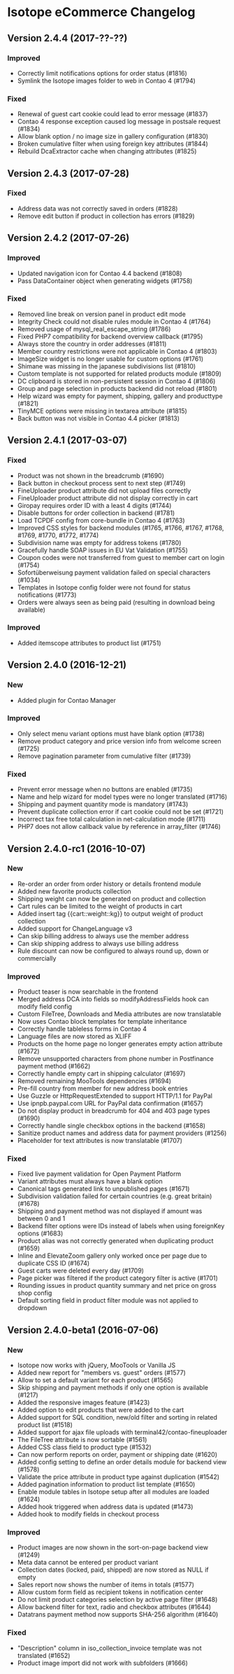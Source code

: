 Isotope eCommerce Changelog
===========================


Version 2.4.4 (2017-??-??)
--------------------------

### Improved

- Correctly limit notifications options for order status (#1816)
- Symlink the Isotope images folder to web in Contao 4 (#1794)


### Fixed

- Renewal of guest cart cookie could lead to error message (#1837)
- Contao 4 response exception caused log message in postsale request (#1834)
- Allow blank option / no image size in gallery configuration (#1830)
- Broken cumulative filter when using foreign key attributes (#1844)
- Rebuild DcaExtractor cache when changing attributes (#1825)


Version 2.4.3 (2017-07-28)
--------------------------

### Fixed

- Address data was not correctly saved in orders (#1828)
- Remove edit button if product in collection has errors (#1829)


Version 2.4.2 (2017-07-26)
--------------------------

### Improved

- Updated navigation icon for Contao 4.4 backend (#1808)
- Pass DataContainer object when generating widgets (#1758)


### Fixed

- Removed line break on version panel in product edit mode
- Integrity Check could not disable rules module in Contao 4 (#1764)
- Removed usage of mysql_real_escape_string (#1786)
- Fixed PHP7 compatibility for backend overview callback (#1795)
- Always store the country in order addresses (#1811)
- Member country restrictions were not applicable in Contao 4 (#1803)
- ImageSize widget is no longer usable for custom options (#1761)
- Shimane was missing in the japanese subdivisions list (#1810)
- Custom template is not supported for related products module (#1809)
- DC clipboard is stored in non-persistent session in Contao 4 (#1806)
- Group and page selection in products backend did not reload (#1801)
- Help wizard was empty for payment, shipping, gallery and producttype (#1821)
- TinyMCE options were missing in textarea attribute (#1815)
- Back button was not visible in Contao 4.4 picker (#1813)


Version 2.4.1 (2017-03-07)
--------------------------

### Fixed

- Product was not shown in the breadcrumb (#1690)
- Back button in checkout process sent to next step (#1749)
- FineUploader product attribute did not upload files correctly
- FineUploader product attribute did not display correctly in cart
- Giropay requires order ID with a least 4 digits (#1744)
- Disable buttons for order collection in backend (#1781)
- Load TCPDF config from core-bundle in Contao 4 (#1763)
- Improved CSS styles for backend modules (#1765, #1766, #1767, #1768, #1769, #1770, #1772, #1774)
- Subdivision name was empty for address tokens (#1780)
- Gracefully handle SOAP issues in EU Vat Validation (#1755)
- Coupon codes were not transferred from guest to member cart on login (#1754)
- Sofortüberweisung payment validation failed on special characters (#1034)
- Templates in Isotope config folder were not found for status notifications (#1773)
- Orders were always seen as being paid (resulting in download being available)


### Improved

- Added itemscope attributes to product list (#1751)


Version 2.4.0 (2016-12-21)
--------------------------

### New

- Added plugin for Contao Manager


### Improved

- Only select menu variant options must have blank option (#1738)
- Remove product category and price version info from welcome screen (#1725)
- Remove pagination parameter from cumulative filter (#1739)


### Fixed

- Prevent error message when no buttons are enabled (#1735)
- Name and help wizard for model types were no longer translated (#1716)
- Shipping and payment quantity mode is mandatory (#1743)
- Prevent duplicate collection error if cart cookie could not be set (#1721)
- Incorrect tax free total calculation in net-calculation mode (#1711)
- PHP7 does not allow callback value by reference in array_filter (#1746)


Version 2.4.0-rc1 (2016-10-07)
------------------------------

### New

- Re-order an order from order history or details frontend module
- Added new favorite products collection
- Shipping weight can now be generated on product and collection
- Cart rules can be limited to the weight of products in cart
- Added insert tag {{cart::weight::kg}} to output weight of product collection
- Added support for ChangeLanguage v3
- Can skip billing address to always use the member address
- Can skip shipping address to always use billing address
- Rule discount can now be configured to always round up, down or commercially


### Improved

- Product teaser is now searchable in the frontend
- Merged address DCA into fields so modifyAddressFields hook can modify field config
- Custom FileTree, Downloads and Media attributes are now translatable
- Now uses Contao block templates for template inheritance
- Correctly handle tableless forms in Contao 4
- Language files are now stored as XLIFF
- Products on the home page no longer generates empty action attribute (#1672)
- Remove unsupported characters from phone number in Postfinance payment method (#1662)
- Correctly handle empty cart in shipping calculator (#1697)
- Removed remaining MooTools dependencies (#1694)
- Pre-fill country from member for new address book entries
- Use Guzzle or HttpRequestExtended to support HTTP/1.1 for PayPal
- Use ipnpb.paypal.com URL for PayPal data confirmation (#1657)
- Do not display product in breadcrumb for 404 and 403 page types (#1690)
- Correctly handle single checkbox options in the backend (#1658)
- Sanitize product names and address data for payment providers (#1256)
- Placeholder for text attributes is now translatable (#1707)


### Fixed

- Fixed live payment validation for Open Payment Platform
- Variant attributes must always have a blank option
- Canonical tags generated link to unpublished pages (#1671)
- Subdivision validation failed for certain countries (e.g. great britain) (#1678)
- Shipping and payment method was not displayed if amount was between 0 and 1
- Backend filter options were IDs instead of labels when using foreignKey options (#1683)
- Product alias was not correctly generated when duplicating product (#1659)
- Inline and ElevateZoom gallery only worked once per page due to duplicate CSS ID (#1674)
- Guest carts were deleted every day (#1709)
- Page picker was filtered if the product category filter is active (#1701)
- Rounding issues in product quantity summary and net price on gross shop config
- Default sorting field in product filter module was not applied to dropdown



Version 2.4.0-beta1 (2016-07-06)
--------------------------------

### New

- Isotope now works with jQuery, MooTools or Vanilla JS
- Added new report for "members vs. guest" orders (#1577)
- Allow to set a default variant for each product (#1565)
- Skip shipping and payment methods if only one option is available (#1217)
- Added the responsive images feature (#1423)
- Added option to edit products that were added to the cart
- Added support for SQL condition, new/old filter and sorting in related product list (#1518)
- Added support for ajax file uploads with terminal42/contao-fineuploader
- The FileTree attribute is now sortable (#1561)
- Added CSS class field to product type (#1532)
- Can now perform reports on order, payment or shipping date (#1620)
- Added config setting to define an order details module for backend view (#1578)
- Validate the price attribute in product type against duplication (#1542)
- Added pagination information to product list template (#1650)
- Enable module tables in Isotope setup after all modules are loaded (#1624)
- Added hook triggered when address data is updated (#1473)
- Added hook to modify fields in checkout process


### Improved

- Product images are now shown in the sort-on-page backend view (#1249)
- Meta data cannot be entered per product variant
- Collection dates (locked, paid, shipped) are now stored as NULL if empty
- Sales report now shows the number of items in totals (#1577)
- Allow custom form field as recipient tokens in notification center
- Do not limit product categories selection by active page filter (#1648)
- Allow backend filter for text, radio and checkbox attributes (#1644)
- Datatrans payment method now supports SHA-256 algorithm (#1640)


### Fixed

- "Description" column in iso_collection_invoice template was not translated (#1652)
- Product image import did not work with subfolders (#1666)
